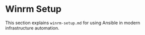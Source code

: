 # Winrm Setup

This section explains `winrm-setup.md` for using Ansible in modern infrastructure automation.